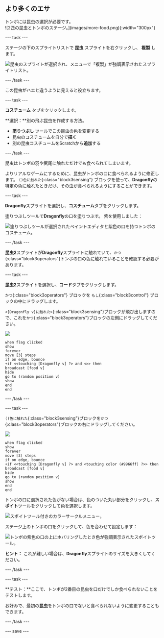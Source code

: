 ## より多くのエサ

<div style="display: flex; flex-wrap: wrap">
<div style="flex-basis: 200px; flex-grow: 1; margin-right: 15px;">
トンボには昆虫の選択が必要です。
</div>
<div>
![2匹の昆虫とトンボのステージ。](images/more-food.png){:width="300px"}
</div>
</div>

--- task ---

ステージの下のスプライトリストで **昆虫** スプライトを右クリックし、 **複製** します。

![昆虫のスプライトが選択され、メニューで「複製」が強調表示されたスプライトリスト。](images/duplicate-insect.png)

--- /task ---

この昆虫がハエと違うように見えると役立ちます。

--- task ---

**コスチューム** タブをクリックします。

**選択：**別の飛ぶ昆虫を作成する方法。
+ **塗りつぶし** ツールでこの昆虫の色を変更する
+ 昆虫のコスチュームを自分で**描く**
+ 別の昆虫コスチュームをScratchから**追加**する

--- /task ---

昆虫はトンボの羽や尻尾に触れただけでも食べられてしまいます。

よりリアルなゲームにするために、昆虫がトンボの口に食べられるように修正します。 `()色に触れた`{:class="block3sensing"} ブロックを使って、**Dragonfly**の特定の色に触れたときだけ、その虫が食べられるようにすることができます。

--- task ---

**Dragonfly**スプライトを選択し、**コスチューム**タブをクリックします。

塗りつぶしツールで**Dragonfly**の口を塗りつぶす。 紫を使用しました：

![塗りつぶしツールが選択されたペイントエディタと紫色の口を持つトンボのコスチューム。](images/dragonfly-mouth-colour.png)

--- /task ---

**昆虫2**スプライトが**Dragonfly**スプライトに触れていて、`かつ`{:class="block3operators"}トンボの口の色に触れていることを確認する必要があります。

--- task ---

**昆虫2**スプライトを選択し、**コード**タブをクリックします。

`かつ`{:class="block3operators"} ブロックを `もし`{:class="block3control"} ブロックの中にドラッグします。

`<[Dragonfly v]に触れた>`{:class="block3sensing"}ブロックが飛び出しますので、これを`かつ`{:class="block3operators"}ブロックの左側にドラッグしてください。

![](images/insect2-icon.png)

```blocks3
when flag clicked
show
forever
move [3] steps 
if on edge, bounce
+if <<touching [Dragonfly v] ?> and <>> then
broadcast [food v]
hide
go to (random position v)
show
end
end
```

--- /task ---

--- task ---

`()色に触れた`{:class="block3sensing"}ブロックを`かつ`{:class="block3operators"}ブロックの右にドラッグしてください。

![](images/insect2-icon.png)

```blocks3
when flag clicked
show
forever
move [3] steps
if on edge, bounce
+if <<touching [Dragonfly v] ?> and <touching color (#9966ff) ?>> then
broadcast [food v]
hide
go to (random position v)
show
end
end
```

トンボの口に選択された色がない場合は、色のついた丸い部分をクリックし、**スポイト**ツールをクリックして色を選択します。

![スポイトツール付きのカラーサークルメニュー。](images/colour-eyedropper.png)

ステージ上のトンボの口をクリックして、色を合わせて設定します：

![トンボの紫色の口の上にホバリングしたとき色が強調表示されたスポイトツール。](images/colour-select.png)

**ヒント：** これが難しい場合は、**Dragonfly**スプライトのサイズを大きくしてください。

--- /task ---

--- task ---

**テスト：**ここで、トンボが2番目の昆虫を口だけでしか食べられないことをテストします。

お好みで、最初の**昆虫**をトンボの口でないと食べられないように変更することもできます。

--- /task ---

--- save ---

